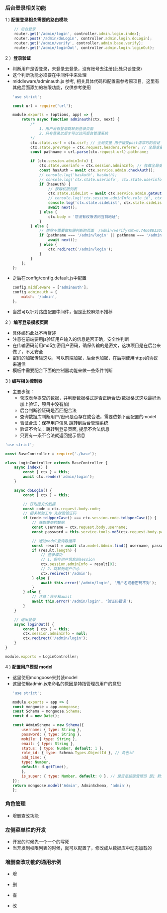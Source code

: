 ### 后台登录相关功能

1 ) **配置登录相关需要的路由模块**

```js
    // 后台登录
    router.get('/admin/login', controller.admin.login.index);
    router.post('/admin/doLogin', controller.admin.login.doLogin);
    router.get('/admin/verify', controller.admin.base.verify);
    router.get('/admin/loginOut', controller.admin.login.loginOut);
```

2 ）**登录验证**

- 判断用户是否登录，未登录去登录，没有账号去注册(此处只谈登录)
- 这个判断功能必须要在中间件中来处理
- middleware/adminauth.js 参考, 相关具体代码和配置需参考原项目，这里有其他后面添加的权限功能，仅供参考使用
    ```js
    'use strict';

    const url = require('url');

    module.exports = (options, app) => {
        return async function adminauth(ctx, next) {
            /*
                1、用户没有登录跳转到登录页面
                2、只有登录以后才可以访问后台管理系统
            */
            ctx.state.csrf = ctx.csrf; // 全局变量 用于接受post请求时的验证
            ctx.state.prevPage = ctx.request.headers.referer; // 全局变量
            const pathname = url.parse(ctx.request.url).pathname;

            if (ctx.session.adminInfo) {
                ctx.state.userinfo = ctx.session.adminInfo; // 挂载全局变量
                const hasAuth = await ctx.service.admin.checkAuth();
                // console.log('hasAuth', hasAuth);
                // console.log('ctx.state.userinfo', ctx.state.userinfo);
                if (hasAuth) {
                    // 获取权限列表
                    ctx.state.sideList = await ctx.service.admin.getAuthList(ctx.session.adminInfo.role_id);
                    // console.log('ctx.session.adminInfo.role_id', ctx.session.adminInfo.role_id);
                    console.log('ctx.state.sideList', ctx.state.sideList);
                    await next();
                } else {
                    ctx.body = '您没有权限访问当前地址';
                }
            } else {
                // 排除不需要做权限判断的页面  /admin/verify?mt=0.7466881301614958
                if (pathname === '/admin/login' || pathname === '/admin/doLogin' || pathname === '/admin/verify') {
                    await next();
                } else {
                    ctx.redirect('/admin/login');
                }
            }
        };
    };
    ```
- 之后在config/config.default.js中配置
    ```js
    config.middleware = ['adminauth'];
    config.adminauth = {
        match: '/admin',
    };
    ```
- 当然可以针对路由配置中间件，但是比较麻烦不推荐

2 ）**编写登录模板页面**

- 具体编码此处不再赘述
- 注意在前端要用js验证用户输入的信息是否正确，安全性判断
- 在传输密码前用md5加密用户密码，确保传输的是密文，这块项目是在后台来做了，不太安全
- 密码的加密传输这块，可以前端加密，后台也加密，在后期使用https的协议来通信
- 模板中需要配合下面的控制器功能来做一些条件判断

3 ) **编写相关控制器**

- 主要步骤：
    * 获取表单提交的数据，并判断数据格式是否正确合法(数据格式这块最好添加上验证，项目中没有加)
    * 后台判断验证码是否匹配合法
    * 查询数据库判断用户/密码是否存在或合法，需要依赖下面配置的model
    * 验证合法：保存用户信息 跳转到后台管理系统
    * 验证不合法：跳转到登录页面, 提示不合法信息
    * 只要有一条不合法就返回提示信息

```js
'use strict';

const BaseController = require('./base');

class LoginController extends BaseController {
    async index() {
        const { ctx } = this;
        await ctx.render('admin/login');
    }

    async doLogin() {
        const { ctx } = this;

        // 获取提交的数据
        const code = ctx.request.body.code;
        // 相关校验工作 先校验验证码
        if (code.toUpperCase() === ctx.session.code.toUpperCase()) {
            // 获取提交的数据
            const username = ctx.request.body.username;
            const password = this.service.tools.md5(ctx.request.body.password);

            // 通过model查询数据库
            const result = await ctx.model.Admin.find({ username, password });
            if (result.length) {
                // 登录成功
                // 1、保存用户信息到session
                ctx.session.adminInfo = result[0];
                // 2、跳转到用户中心
                ctx.redirect('/admin');
            } else {
                await this.error('/admin/login', '用户名或者密码不对');
            }
        } else {
            // 注意：异步和await
            await this.error('/admin/login', '验证码错误');
        }
    }

    // 退出登录
    async loginOut() {
        const { ctx } = this;
        ctx.session.adminInfo = null;
        ctx.redirect('/admin/login');
    }
}

module.exports = LoginController;
```

4 ) **配置用户模型 model**

- 这里使用mongoose来封装model
- 这里使用admin.js来命名的原因是特指管理员用户的意思
    ```js
    'use strict';

    module.exports = app => {
    const mongoose = app.mongoose;
    const Schema = mongoose.Schema;
    const d = new Date();

    const AdminSchema = new Schema({
        username: { type: String },
        password: { type: String },
        mobile: { type: String },
        email: { type: String },
        status: { type: Number, default: 1 },
        role_id: { type: Schema.Types.ObjectId }, // 角色id
        add_time: {
        type: Number,
        default: d.getTime(),
        },
        is_super: { type: Number, default: 0 }, // 是否是超级管理员 是1 默认 0
    });
    return mongoose.model('Admin', AdminSchema, 'admin');
    };
    ```

### 角色管理

- 增删查改功能

### 左侧菜单栏的开发

- 开发的时候先一个一个的写死
- 当开发到权限列表的时候，就可以配置了，修改成从数据库中动态加载的

### 增删查改功能的通用示例

- 增

- 删

- 查

- 改

